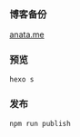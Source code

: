 ### 博客备份

[anata.me](https://anata.me/)

### 预览
```bash
hexo s
```

### 发布
```bash
npm run publish
```
